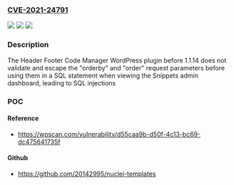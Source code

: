 ### [CVE-2021-24791](https://cve.mitre.org/cgi-bin/cvename.cgi?name=CVE-2021-24791)
![](https://img.shields.io/static/v1?label=Product&message=Header%20Footer%20Code%20Manager&color=blue)
![](https://img.shields.io/static/v1?label=Version&message=1.1.14%3C%201.1.14%20&color=brighgreen)
![](https://img.shields.io/static/v1?label=Vulnerability&message=CWE-89%20SQL%20Injection&color=brighgreen)

### Description

The Header Footer Code Manager WordPress plugin before 1.1.14 does not validate and escape the "orderby" and "order" request parameters before using them in a SQL statement when viewing the Snippets admin dashboard, leading to SQL injections

### POC

#### Reference
- https://wpscan.com/vulnerability/d55caa9b-d50f-4c13-bc69-dc475641735f

#### Github
- https://github.com/20142995/nuclei-templates

